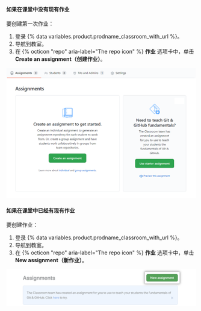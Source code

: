 #### 如果在课堂中没有现有作业

要创建第一次作业：

1. 登录 {% data variables.product.prodname_classroom_with_url %}。
1. 导航到教室。
1. 在 {% octicon "repo" aria-label="The repo icon" %} **作业** 选项卡中，单击 **Create an assignment（创建作业）**。

<div class="procedural-image-wrapper">
  <img alt="创建第一次作业" class="procedural-image-wrapper" src="/assets/images/help/classroom/assignments-create-first-assignment.png">
</div>

#### 如果在课堂中已经有现有作业

要创建作业：

1. 登录 {% data variables.product.prodname_classroom_with_url %}。
1. 导航到教室。
1. 在 {% octicon "repo" aria-label="The repo icon" %} **作业** 选项卡中，单击 **New assignment（新作业）**。

<div class="procedural-image-wrapper">
  <img alt="“New assignment（新作业）”按钮" class="procedural-image-wrapper" src="/assets/images/help/classroom/assignments-click-new-assignment-button.png">
</div>
